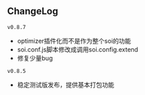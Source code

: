 ## ChangeLog
`v0.8.7`

* optimizer插件化而不是作为整个soi的功能
* soi.conf.js脚本修改成调用soi.config.extend
* 修复少量bug

`v0.8.5`

* 稳定测试版发布，提供基本打包功能
